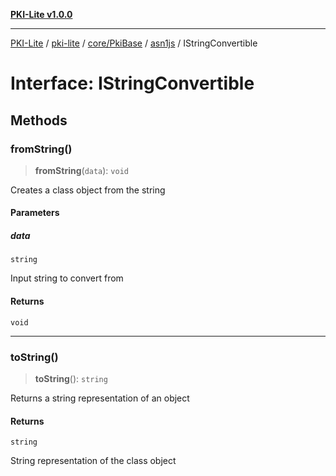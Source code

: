 [**PKI-Lite v1.0.0**](../../../../../../README.md)

---

[PKI-Lite](../../../../../../README.md) / [pki-lite](../../../../../README.md) / [core/PkiBase](../../../README.md) / [asn1js](../README.md) / IStringConvertible

# Interface: IStringConvertible

## Methods

### fromString()

> **fromString**(`data`): `void`

Creates a class object from the string

#### Parameters

##### data

`string`

Input string to convert from

#### Returns

`void`

---

### toString()

> **toString**(): `string`

Returns a string representation of an object

#### Returns

`string`

String representation of the class object
